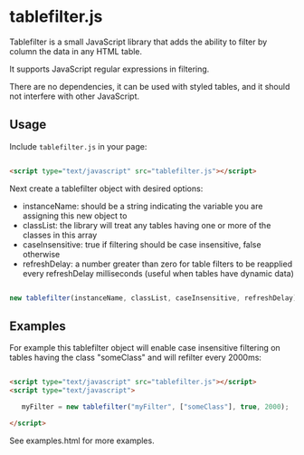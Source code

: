 # tablefilter.js

Tablefilter is a small JavaScript library that adds the ability to filter by column the data in any HTML table.



It supports JavaScript regular expressions in filtering.



There are no dependencies, it can be used with styled tables, and it should not interfere with other JavaScript.



## Usage



Include `tablefilter.js` in your page:



```html

<script type="text/javascript" src="tablefilter.js"></script>

```



Next create a tablefilter object with desired options:

* instanceName: should be a string indicating the variable you are assigning this new object to
* classList: the library will treat any tables having one or more of the classes in this array
* caseInsensitive: true if filtering should be case insensitive, false otherwise
* refreshDelay: a number greater than zero for table filters to be reapplied every refreshDelay milliseconds (useful when tables have dynamic data)

```javascript

new tablefilter(instanceName, classList, caseInsensitive, refreshDelay);

```



## Examples



For example this tablefilter object will enable case insensitive filtering on tables having the class "someClass" and will refilter every 2000ms:



```html

<script type="text/javascript" src="tablefilter.js"></script>
<script type="text/javascript">

   myFilter = new tablefilter("myFilter", ["someClass"], true, 2000);

</script>

```



See examples.html for more examples.
